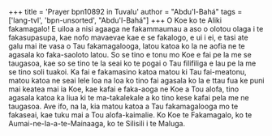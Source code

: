 +++
title = 'Prayer bpn10892 in Tuvalu'
author = "Abdu'l-Bahá"
tags = ['lang-tvl', 'bpn-unsorted', "Abdu'l-Bahá"]
+++
O Koe ko te Aliki fakamagalo! E uiloa a nisi agaaga ne fakammaumau a aso o olotou olaga i te fakasupasupa, kae nofo mavaevae kae e se fakalogo, e ui i ei, e tasi ate galu mai ite vasa o Tau fakamagalooga, latou katoa ko la ne aofia ne te agasala ko faka-saoloto latou.  So se tino e tonu mo Koe e fai pe la me se taugasoa, kae so se tino te la seai ko te pogai o Tau filifiliga e lau pe la me se tino soli tuakoi.  Ka fai e fakamasino katoa matou ki Tau fai-meatonu, matou katoa ne seai lele loa na loa ko tino fai agasala ko la e ttau fua ke puni mai keatea mai ia Koe, kae kafai e faka-aoga ne Koe a Tou alofa, tino agasala katoa ka liua ki te ma-takalekale a ko tino kese kafai pela me ne taugasoa.  Ave ifo, na la, kia matou katoa a Tau fakamagalooga mo te fakaseai, kae tuku mai a Tou alofa-kaimalie.
     Ko Koe te Fakamagalo, ko te Aumai-ne-Ia-a-te-Mainaaga, ko te Silisili i te Maluga.
